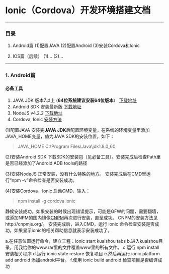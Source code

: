 # **Ionic（Cordova）开发环境搭建文档** #

---

### **目录** ###
1. Android篇
  (1)配置JAVA
  (2)配置Android
  (3)安装Cordova和Ionic

2. IOS篇（后续）
  (1)...
  (2)...

---

### **1. Android篇** ###

#### **必备工具** ####

 1. JAVA JDK 版本7以上 (**64位系统建议安装64位版本**） [下载地址][1]
 2. Android SDK 安装最新版 [下载地址][2]
 3. NodeJS v4.2.2 [下载地址][3]
 4. Cordova, Ionic [安装方法][4]

(1)配置JAVA
安装完**JAVA JDK**后配置环境变量，在系统的环境变量里添加JAVA_HOME变量，值为JAVA SDK的安装位置，如下： 

>JAVA_HOME C:\Program Files\Java\jdk1.8.0_60

(2)安装Android SDK
下载SDK的安装包（见必备工具）。安装完成后检查Path里是否已经添加了Android ADB tools的路径

(3)安装NodeJS
正常安装，没有什么特殊的地方。
安装完成后在CMD里运行“npm -v”命令检查是否安装成功。

(4)安装Cordova，Ionic
启动CMD，输入：

> npm install -g cordova ionic

静候安装成功。如果安装的时候出现错误提示，可能是GFW的问题，需要翻墙，或添加NPM的国内镜像[CNPM][5]再次进行安装，直至成功。
CNPM的安装方法见http://cnpmjs.org/。
安装完成后，进入CMD，运行 ionic 命令检查安装是否成功，如果显示ionic的相关帮助信息就表示安装成功了。
  
a.在任意位置运行命令，建立工程：ionic start kuaishou tabs
b.进入kuaishou目录，用我给你的www.rar里的文件覆盖www里的所有文件。
c.运行 npm install 安装相关程序
d.运行 ionic state restore 恢复项目
e.然后再运行 ionic platform add android 添加android平台。
f.使用 ionic build android 检查项目是否编译成功

  [1]: http://www.oracle.com/technetwork/java/javase/downloads/jdk8-downloads-2133151.html
  [2]: http://developer.android.com/intl/zh-cn/sdk/index.html#Other
  [3]: http://nodejs.org/
  [4]: http://ionicframework.com/getting-started/
  [5]: http://cnpmjs.org/
